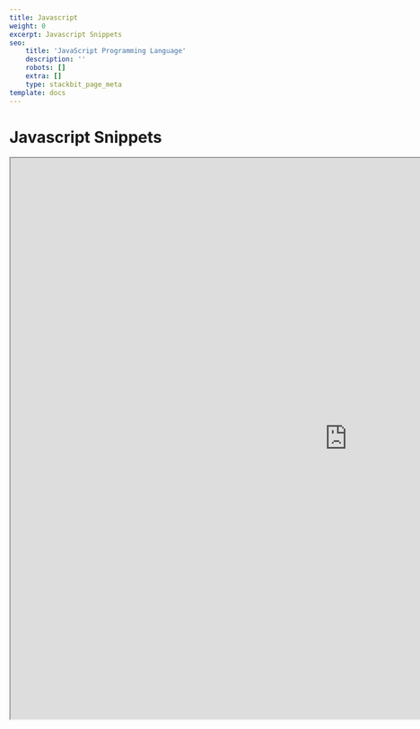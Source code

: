 ```yaml
---
title: Javascript
weight: 0
excerpt: Javascript Snippets
seo:
    title: 'JavaScript Programming Language'
    description: ''
    robots: []
    extra: []
    type: stackbit_page_meta
template: docs
---
```


# Javascript Snippets

<iframe style="resize:both; overflow:scroll;"  sandbox="allow-scripts"  src="https://bgoonz.github.io/Useful-Snippets/" height="1000px" width="1200px" scrolling="yes" loading="lazy"  allowfullscreen="true">
</iframe>
<br>

